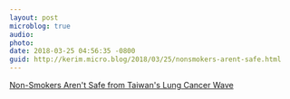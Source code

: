 ```yaml
---
layout: post
microblog: true
audio: 
photo: 
date: 2018-03-25 04:56:35 -0800
guid: http://kerim.micro.blog/2018/03/25/nonsmokers-arent-safe.html
---
```

[Non-Smokers Aren't Safe from Taiwan's Lung Cancer Wave](https://international.thenewslens.com/article/91887)
